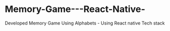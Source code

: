 # Memory-Game---React-Native-
Developed Memory Game Using Alphabets - Using React native Tech stack

